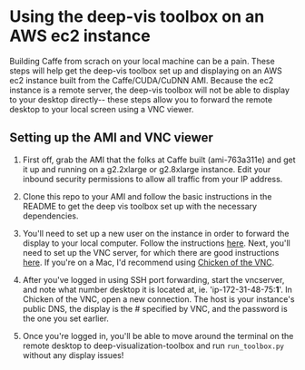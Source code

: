 # Using the deep-vis toolbox on an AWS ec2 instance
Building Caffe from scrach on your local machine can be a pain. These steps will help get the deep-vis toolbox set up and displaying on an AWS ec2 instance built from the Caffe/CUDA/CuDNN AMI. Because the ec2 instance is a remote server, the deep-vis toolbox will not be able to display to your desktop directly-- these steps allow you to forward the remote desktop to your local screen using a VNC viewer. 

## Setting up the AMI and VNC viewer
1) First off, grab the AMI that the folks at Caffe built (ami-763a311e) and get it up and running on a g2.2xlarge or g2.8xlarge instance. Edit your inbound security permissions to allow all traffic from your IP address. 

2) Clone this repo to your AMI and follow the basic instructions in the README to get the deep vis toolbox set up with the necessary dependencies.

3) You'll need to set up a new user on the instance in order to forward the display to your local computer. Follow the instructions [here](http://www.brianlinkletter.com/how-to-set-up-a-new-userid-on-your-amazon-aws-server-instance/). Next, you'll need to set up the VNC server, for which there are good instructions [here](http://www.brianlinkletter.com/how-to-run-gui-applications-xfce-on-an-amazon-aws-cloud-server-instance/). If you're on a Mac, I'd recommend using [Chicken of the VNC](http://sourceforge.net/projects/cotvnc/). 

4) After you've logged in using SSH port forwarding, start the vncserver, and note what number desktop it is located at, ie. 'ip-172-31-48-75:**1**'. In Chicken of the VNC, open a new connection. The host is your instance's public DNS, the display is the # specified by VNC, and the password is the one you set earlier. 

5) Once you're logged in, you'll be able to move around the terminal on the remote desktop to deep-visualization-toolbox and run `run_toolbox.py` without any display issues!
